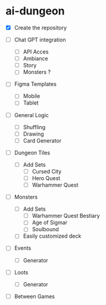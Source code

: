 # ai-dungeon

- [x] Create the repository

- [ ] Chat GPT integration
  - [ ] API Acces
  - [ ] Ambiance
  - [ ] Story
  - [ ] Monsters ?
- [ ] Figma Templates
  - [ ] Mobile
  - [ ] Tablet
- [ ] General Logic
  - [ ] Shuffling
  - [ ] Drawing
  - [ ] Card Generator
- [ ] Dungeon Tiles
  - [ ] Add Sets
    - [ ] Cursed City
    - [ ] Hero Quest
    - [ ] Warhammer Quest
- [ ] Monsters
  - [ ] Add Sets
    - [ ] Warhammer Quest Bestiary
    - [ ] Age of Sigmar
    - [ ] Soulbound
  - [ ] Easily customized deck
- [ ] Events
  - [ ] Generator
- [ ] Loots
  - [ ] Generator
- [ ] Between Games
 
